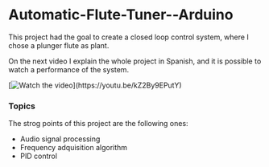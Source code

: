 # Automatic-Flute-Tuner--Arduino

This project had the goal to create a closed loop control system, where I chose a plunger flute as plant. 

On the next video I explain the whole project in Spanish, and it is possible to watch a performance of the system.
            
[![Watch the video](https://img.youtube.com/vi/kZ2By9EPutY/hqdefault.jpg")](https://youtu.be/kZ2By9EPutY)

### Topics

The strog points of this project are the following ones: 
* Audio signal processing
* Frequency adquisition algorithm
* PID control
